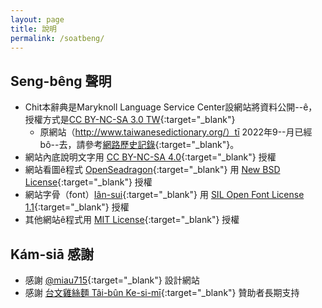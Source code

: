 ```yaml
---
layout: page
title: 說明
permalink: /soatbeng/
---
```


## Seng-bêng 聲明
- Chit本辭典是Maryknoll Language Service Center設網站將資料公開--ê，授權方式是[CC BY-NC-SA 3.0 TW](https://creativecommons.org/licenses/by-nc-sa/3.0/tw/){:target="_blank"}
  - 原網站（http://www.taiwanesedictionary.org/）tī 2022年9--月已經bô--去，請參考[網路歷史記錄](https://web.archive.org/web/20220819164221/http://www.taiwanesedictionary.org/){:target="_blank"}。
- 網站內底說明文字用 [CC BY-NC-SA 4.0](https://creativecommons.org/licenses/by-nc-sa/4.0/){:target="_blank"} 授權
- 網站看圖ê程式 [OpenSeadragon](https://openseadragon.github.io/){:target="_blank"} 用 [New BSD License](https://openseadragon.github.io/license/){:target="_blank"} 授權
- 網站字骨（font）[Iân-sui](https://github.com/ButTaiwan/iansui){:target="_blank"} 用 [SIL Open Font License 1.1](https://github.com/ButTaiwan/iansui#%E9%96%8B%E6%BA%90%E6%8E%88%E6%AC%8A%E8%A6%8F%E5%AE%9A){:target="_blank"} 授權
- 其他網站ê程式用 [MIT License](https://raw.githubusercontent.com/ThakTaigi/scannedImgViewer/main/LICENSE){:target="_blank"} 授權

## Kám-siā 感謝
- 感謝 [@miau715](https://github.com/miau715){:target="_blank"} 設計網站
- 感謝 [台文雞絲麵 Tâi-bûn Ke-si-mī](https://r.zecz.ec/JiZo){:target="_blank"} 贊助者長期支持
